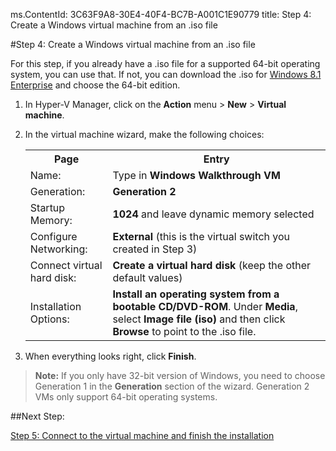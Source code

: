 ms.ContentId: 3C63F9A8-30E4-40F4-BC7B-A001C1E90779
title: Step 4: Create a Windows virtual machine from an .iso file

#Step 4: Create a Windows virtual machine from an .iso file

For this step, if you already have a .iso file for a supported 64-bit operating system, you can use that.
If not, you can download the .iso for [Windows 8.1 Enterprise](http://www.microsoft.com/en-us/evalcenter/evaluate-windows-8-1-enterprise) and choose the 64-bit edition.

1.  In Hyper-V Manager, click on the **Action** menu > **New** > **Virtual machine**.
2.  In the virtual machine wizard, make the following choices:
    
    <table>
      <tr>
        <th caps_internal_Id="99b6633b-89f4-46d4-8a41-2734f536d6aa">Page</th>
        <th caps_internal_Id="55dea354-4a48-4dc4-b6c7-d40c78ef9441">Entry</th>
      </tr>
      <tr>
        <td caps_internal_Id="10cbd3ca-8a75-4e90-888a-8087b009e8e7">Name:</td>
        <td>Type in <b caps_internal_Id="c0fb2cae-ffe5-4cc0-a9e6-c88d89d78a23">Windows Walkthrough VM</b></td>
      </tr>
      <tr>
        <td caps_internal_Id="73dace68-68bf-42ca-abd3-d9b1190ca218">Generation:</td>
        <td>
          <b caps_internal_Id="20012cfe-9c65-49d4-bbdb-5b15964f8d56">Generation 2</b>
        </td>
      </tr>
      <tr>
        <td caps_internal_Id="9f18c2b9-2122-4a43-80ab-5d5756add59b">Startup Memory:</td>
        <td>
          <b caps_internal_Id="a1bec76b-f4e2-4fc9-b8c4-219c292bda9a">1024</b> and leave dynamic memory selected</td>
      </tr>
      <tr>
        <td caps_internal_Id="2612821d-9bdc-4def-b3a6-69dba580b8d4">Configure Networking:</td>
        <td>
          <b caps_internal_Id="14b516d9-6516-44e9-994b-adff36c2b13a">External</b> (this is the virtual switch you created in Step 3)</td>
      </tr>
      <tr>
        <td caps_internal_Id="8917d87e-f580-4f51-86e0-b0882e2bd49a">Connect virtual hard disk:</td>
        <td>
          <b caps_internal_Id="f719f1ab-0555-4155-bbd8-c29b701debb9">Create a virtual hard disk</b> (keep the other default values) </td>
      </tr>
      <tr>
        <td caps_internal_Id="b35d4bf6-cce9-473c-836d-94df289d2e01">Installation Options:</td>
        <td>
          <b caps_internal_Id="eec0fd47-b85d-4a17-bbcc-2f510dc17128">Install an operating system from a bootable CD/DVD-ROM</b>. Under <b caps_internal_Id="5b94d02f-0cbf-4a32-8d9c-1d48fe09027d">Media</b>, select <b caps_internal_Id="3f9d1060-ed99-4f7b-9cc8-a636c94a6730">Image file (iso)</b> and then click <b caps_internal_Id="54c5a109-9ed5-44f7-810d-52a143d62577">Browse</b> to point to the .iso file.</td>
      </tr>
    </table>
3.  When everything looks right, click **Finish**.

> **Note:** If you only have 32-bit version of Windows, you need to choose Generation 1 in the **Generation** section of the wizard.
> Generation 2 VMs only support 64-bit operating systems.
> 

##Next Step:

[Step 5: Connect to the virtual machine and finish the installation](walkthrough_vmconnect.md)


